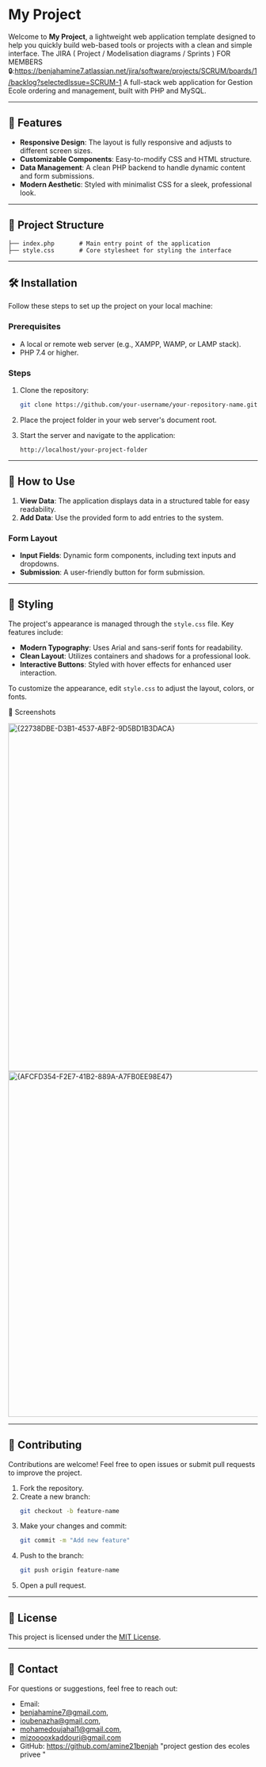 # My Project

Welcome to **My Project**, a lightweight web application template designed to help you quickly build web-based tools or projects with a clean and simple interface.
The JIRA ( Project / Modelisation diagrams / Sprints ) FOR MEMBERS 🔒:https://benjahamine7.atlassian.net/jira/software/projects/SCRUM/boards/1/backlog?selectedIssue=SCRUM-1
A full-stack web application for Gestion Ecole ordering and management, built with PHP and MySQL.

---

## 🚀 Features

- **Responsive Design**: The layout is fully responsive and adjusts to different screen sizes.
- **Customizable Components**: Easy-to-modify CSS and HTML structure.
- **Data Management**: A clean PHP backend to handle dynamic content and form submissions.
- **Modern Aesthetic**: Styled with minimalist CSS for a sleek, professional look.

---

## 📁 Project Structure

```
├── index.php       # Main entry point of the application
├── style.css       # Core stylesheet for styling the interface
```

---

## 🛠️ Installation

Follow these steps to set up the project on your local machine:

### Prerequisites
- A local or remote web server (e.g., XAMPP, WAMP, or LAMP stack).
- PHP 7.4 or higher.

### Steps
1. Clone the repository:
   ```bash
   git clone https://github.com/your-username/your-repository-name.git
   ```

2. Place the project folder in your web server's document root.

3. Start the server and navigate to the application:
   ```
   http://localhost/your-project-folder
   ```

---

## 🌟 How to Use

1. **View Data**: The application displays data in a structured table for easy readability.
2. **Add Data**: Use the provided form to add entries to the system.

### Form Layout
- **Input Fields**: Dynamic form components, including text inputs and dropdowns.
- **Submission**: A user-friendly button for form submission.

---

## 🎨 Styling

The project's appearance is managed through the `style.css` file. Key features include:

- **Modern Typography**: Uses Arial and sans-serif fonts for readability.
- **Clean Layout**: Utilizes containers and shadows for a professional look.
- **Interactive Buttons**: Styled with hover effects for enhanced user interaction.

To customize the appearance, edit `style.css` to adjust the layout, colors, or fonts.

📱 Screenshots


<img width="702" alt="{22738DBE-D3B1-4537-ABF2-9D5BD1B3DACA}" src="https://github.com/user-attachments/assets/18dca815-f639-4ff3-bcd8-7d29e387118c">


<img width="697" alt="{AFCFD354-F2E7-41B2-889A-A7FB0EE98E47}" src="https://github.com/user-attachments/assets/479eb22c-15bc-47bb-a601-e317ee92f3c0">


---

## 🤝 Contributing

Contributions are welcome! Feel free to open issues or submit pull requests to improve the project.

1. Fork the repository.
2. Create a new branch:
   ```bash
   git checkout -b feature-name
   ```
3. Make your changes and commit:
   ```bash
   git commit -m "Add new feature"
   ```
4. Push to the branch:
   ```bash
   git push origin feature-name
   ```
5. Open a pull request.

---

## 📜 License

This project is licensed under the [MIT License](LICENSE).

---

## 📧 Contact

For questions or suggestions, feel free to reach out:
- Email:
- benjahamine7@gmail.com,
- ioubenazha@gmail.com,
- mohamedoujahal1@gmail.com,
- mizooooxkaddouri@gmail.com
- GitHub: https://github.com/amine21benjah
"project gestion des ecoles privee "
